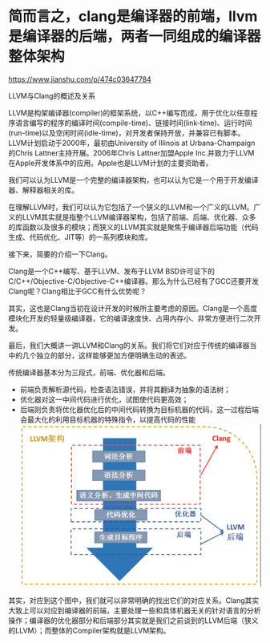 # 简而言之，clang是编译器的前端，llvm是编译器的后端，两者一同组成的编译器整体架构
https://www.jianshu.com/p/474c03647784

LLVM与Clang的概述及关系

LLVM是构架编译器(compiler)的框架系统，以C++编写而成，用于优化以任意程序语言编写的程序的编译时间(compile-time)、链接时间(link-time)、运行时间(run-time)以及空闲时间(idle-time)，对开发者保持开放，并兼容已有脚本。LLVM计划启动于2000年，最初由University of Illinois at Urbana-Champaign的Chris Lattner主持开展。2006年Chris Lattner加盟Apple Inc.并致力于LLVM在Apple开发体系中的应用。Apple也是LLVM计划的主要资助者。

我们可以认为LLVM是一个完整的编译器架构，也可以认为它是一个用于开发编译器、解释器相关的库。

在理解LLVM时，我们可以认为它包括了一个狭义的LLVM和一个广义的LLVM。广义的LLVM其实就是指整个LLVM编译器架构，包括了前端、后端、优化器、众多的库函数以及很多的模块；而狭义的LLVM其实就是聚焦于编译器后端功能（代码生成、代码优化、JIT等）的一系列模块和库。

接下来，简要的介绍一下Clang。

Clang是一个C++编写、基于LLVM、发布于LLVM BSD许可证下的C/C++/Objective-C/Objective-C++编译器。那么为什么已经有了GCC还要开发Clang呢？Clang相比于GCC有什么优势呢？

其实，这也是Clang当初在设计开发的时候所主要考虑的原因。Clang是一个高度模块化开发的轻量级编译器，它的编译速度快、占用内存小、非常方便进行二次开发。

最后，我们大概讲一讲LLVM和Clang的关系。我们将它们对应于传统的编译器当中的几个独立的部分，这样能够更加方便明确生动的表述。

传统编译器基本分为三段式，前端、优化器和后端。

- 前端负责解析源代码，检查语法错误，并将其翻译为抽象的语法树；
- 优化器对这一中间代码进行优化，试图使代码更高效；
- 后端则负责将优化器优化后的中间代码转换为目标机器的代码，这一过程后端会最大化的利用目标机器的特殊指令，以提高代码的性能
![](pic/2021-04-23-10-20-31.png)

其实，对应到这个图中，我们就可以非常明确的找出它们的对应关系。Clang其实大致上可以对应到编译器的前端，主要处理一些和具体机器无关的针对语言的分析操作；编译器的优化器部分和后端部分其实就是我们之前谈到的LLVM后端（狭义的LLVM）；而整体的Compiler架构就是LLVM架构。

